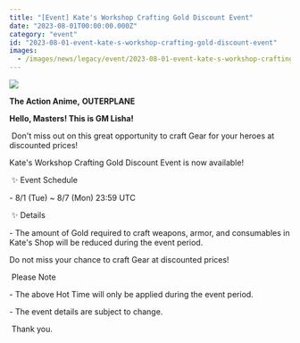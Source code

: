 ```yaml
---
title: "[Event] Kate's Workshop Crafting Gold Discount Event"
date: "2023-08-01T00:00:00.000Z"
category: "event"
id: "2023-08-01-event-kate-s-workshop-crafting-gold-discount-event"
images:
  - /images/news/legacy/event/2023-08-01-event-kate-s-workshop-crafting-gold-discount-event/24436b51d1204e7eb0fa48fd62a5c30f.webp
---
```


![](/images/news/legacy/event/2023-08-01-event-kate-s-workshop-crafting-gold-discount-event/24436b51d1204e7eb0fa48fd62a5c30f.webp)

**The Action Anime,** **OUTERPLANE**

**Hello, Masters! This is GM Lisha!**

  
 Don't miss out on this great opportunity to craft Gear for your heroes at discounted prices!

Kate's Workshop Crafting Gold Discount Event is now available!

  
 ✨ Event Schedule

\- 8/1 (Tue) ~ 8/7 (Mon) 23:59 UTC

  
 ✨ Details

\- The amount of Gold required to craft weapons, armor, and consumables in Kate's Shop will be reduced during the event period.

Do not miss your chance to craft Gear at discounted prices!

  
 Please Note

\- The above Hot Time will only be applied during the event period.

\- The event details are subject to change.

  
 Thank you.
